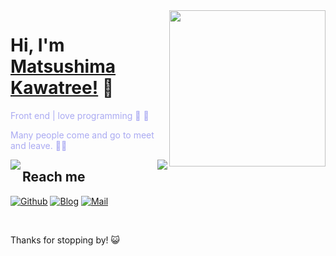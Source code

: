 <!--
 * @Descripttion: 
 * @version: 
 * @Author: 松岛川树
 * @Date: 2021-10-21 22:03:00
 * @LastEditors: 松岛川树
 * @LastEditTime: 2021-11-17 14:47:48
 * @FilePath: \songdaochuanshu\README.md
-->


  <img align="right" width="250" src="https://cdn.cartoon-avatar.songdaochuanshu.com/cat.gif" />

# Hi, I'm [Matsushima Kawatree!](https://www.cnblogs.com/songdaochuanshu/) 👋

<span style="color:rgb(170,170,242)">Front end | love programming 🐣 :hatching_chick: </span> 

<span style="color:rgb(170,170,242)">Many people come and go to meet and leave. 🏃:running: </span> 

<p>
<a href="https://github.com/songdaochuanshu">
  <img align="left" src="https://github-readme-stats.vercel.app/api/top-langs/?username=songdaochuanshu&count_private=true&layout=compact" />
</a>
<a href="https://github.com/songdaochuanshu">
  <img align="right" src="https://github-readme-stats.vercel.app/api?username=songdaochuanshu&count_private=true&theme=dracula" />
</a>
</p>

## Reach me 
[![Github](https://img.shields.io/github/followers/songdaochuanshu?label=Github&style=social)](https://github.com/songdaochuanshu/)
[![Blog](https://img.shields.io/badge/blog-博客园-blue)](https://www.cnblogs.com/songdaochuanshu/)
[![Mail](https://img.shields.io/badge/mail-songdaochuanshu@gmail.com-red)](mailto:songdaochuanshu@gmail.com)


&nbsp;

Thanks for stopping by! 😺

